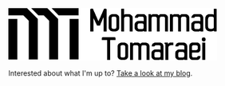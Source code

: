 <picture>
  <source media="(prefers-color-scheme: dark)" srcset="https://github.com/themreza/themreza/raw/master/mohammad-tomaraei-light.png">
  <source media="(prefers-color-scheme: light)" srcset="https://github.com/themreza/themreza/raw/master/mohammad-tomaraei.png">
  <img alt="Mohammad Tomaraei" src="https://raw.githubusercontent.com/themreza/themreza/refs/heads/master/mohammad-tomaraei.png">
</picture>


Interested about what I'm up to? [Take a look at my blog](https://tomaraei.com).
